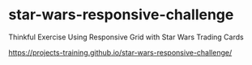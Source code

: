 # star-wars-responsive-challenge
Thinkful Exercise Using Responsive Grid with Star Wars Trading Cards 

https://projects-training.github.io/star-wars-responsive-challenge/
